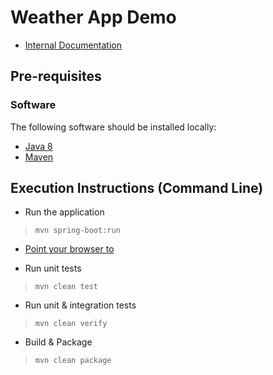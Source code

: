 # Weather App Demo

* [Internal Documentation](./documentation)


## Pre-requisites

### Software

The following software should be installed locally:

* [Java 8](https://github.com/ojdkbuild/ojdkbuild)
* [Maven](http://maven.apache.org/)

## Execution Instructions (Command Line)

* Run the application

> `mvn spring-boot:run`

* [Point your browser to](http://localhost:8080/)

* Run unit tests

> `mvn clean test`

* Run unit & integration tests

> `mvn clean verify`

* Build & Package

> `mvn clean package`

